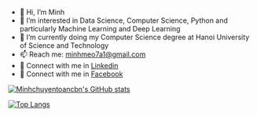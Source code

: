 - 👋 Hi, I’m Minh
- 👀 I’m interested in Data Science, Computer Science, Python and particularly Machine Learning and Deep Learning
- 🌱 I’m currently doing my Computer Science degree at Hanoi University of Science and Technology
- 📫 Reach me: minhmeo7a1@gmail.com
- 🔗 Connect with me in [Linkedin](https://www.linkedin.com/in/minh-l%C3%AA-b05a86141/)
- 🔗 Connect with me in [Facebook](https://www.facebook.com/profile.php?id=100008890392245)

[![Minhchuyentoancbn's GitHub stats](https://github-readme-stats.vercel.app/api?username=Minhchuyentoancbn)](https://github.com/Minhchuyentoancbn/github-readme-stats)



[![Top Langs](https://github-readme-stats.vercel.app/api/top-langs/?username=Minhchuyentoancbn&layout=compact)](https://github.com/Minhchuyentoancbn/github-readme-stats)


<!---
Minhchuyentoancbn/Minhchuyentoancbn is a ✨ special ✨ repository because its `README.md` (this file) appears on your GitHub profile.
You can click the Preview link to take a look at your changes.
--->
